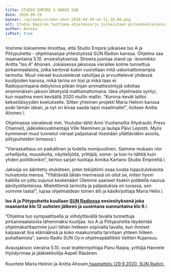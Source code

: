 ```yaml
---
title: STUDIO EMPIRE X RADIO SUN
date: 2020-09-29
banner: /uploads/screen-shot-2020-09-29-at-11.10.08.png
alt: Studio Empiren tuottama ohjelmasarja julkaistaan pirkanmaalaisessa radiossa
author: Annika
isPost: true
---
```

Voimme iloksemme ilmoittaa, että Studio Empire julkaisee Iso A ja Pötypuhetta - ohjelmasarjaa yhteistyössä SUN Radion kanssa. Ohjelma saa maanantaina 5.10. ensiesityksensä. Showta juontaa stand up -koomikko Anitta ”Iso A” Ahonen. Jokaisessa jaksossa vierailee kolme tunnettua pirkanmaalaista, jotka kertovat kukin vuorollaan mitä uskomattomampia tarinoita. Muut vieraat kuulustelevat satuilijaa ja arvuuttelevat yhdessä kuulijoiden kanssa, mikä tarina on tosi ja mikä taas ei.
\
Radiojuontajana debytoiva pitkän linjan ammattiesiintyjä odottaa ensimmäisen jakson lähetystä
malttamattomana. Idea ohjelmasta syntyi, kun maailma meni keväällä 2020 mullin mallin.
”Korona-kevät laittoi kekseliäisyyden koetukselle. Sitten yhteinen projekti Maria Helinin kanssa poiki tämän idean, ja nyt on kivaa saada lapsi maailmalle!”, iloitsee Anitta Ahonen.\

Ohjelmassa vierailevat mm. Youtube-tähti Anni Vuohensilta (Hydraulic Press Channel),
jääkiekkovalmentaja Ville Nieminen ja laulaja Päivi Lepistö. Myös kymmenet muut tunnetut vieraat
paljastavat itsestään yllättäviäkin asioita, pötypuheiden lomassa.\

”Vieraskattaus on paikallinen ja todella monipuolinen. Saimme mukaan niin urheilijoita, muusikoita,
näyttelijöitä, yrittäjiä, some- ja tosi-tv-tähtiä kuin yhden poliitikonkin”, kertoo sarjan tuottaja Annika Kartano Studio Empireltä.\

Jaksoja on äänitetty etukäteen, joten tekijätiimi osaa luvata lopputuloksesta hulvatonta menoa.
”Yllättävää tähän mennessä on ollut se, miten hyvin kaikilla on juttu sujunut keskenään! Olemme saaneet itsekin pidätellä naurua äänitystilanteissa. Mielettömiä tarinoita ja paljastuksia on luvassa, sen voimme taata!”, lupaa ohjelmaidean toinen äiti ja käsikirjoittaja Maria Helin.\

**Iso A ja Pötypuhetta kuullaan [SUN Radiossa](radiosun.fi) ensiesityksenä joka maanantai klo 12 uutisten jälkeen ja uusintana sunnuntaina klo 9.**\

”Ohjelma tuo sympaattisella ja viihdyttävällä tavalla tunnettuja pirkanmaalaisista lähemmäksi kuulijaa. Iso A ja Pötypuhetta täydentää ohjelmakarttaamme juuri tähän hetkeen sopivalla tavalla, kun ihmiset kaipaavat iloa elämäänsä ja koko maakunnalta tarvitaan yhteen hiileen puhaltamista”, sanoo Radio SUN Oy:n ohjelmapäällikkö Valtteri Kujansuu.

Avausjakson vieraina 5.10. ovat teatterinjohtaja Panu Raipia, yrittäjä Hannele Hyödynmaa ja jääkiekkoilija Aapeli Räsänen.\
\
Kuuntele Maria Helinin ja Anitta Ahosen[ haastattelu (29.9.2020, SUN Radio).](https://radiosun.fi/2020/09/29/anitta-iso-a-ahonen-ja-maria-helin-kertovat-ensi-viikolla-alkavasta-uudesta-ohjelmasarjasta/)